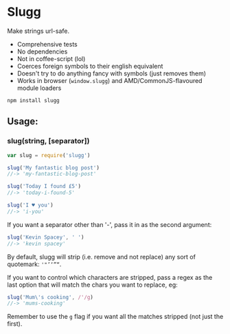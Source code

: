 # Slugg

Make strings url-safe.

- Comprehensive tests
- No dependencies
- Not in coffee-script (lol)
- Coerces foreign symbols to their english equivalent
- Doesn't try to do anything fancy with symbols (just removes them)
- Works in browser (`window.slugg`) and AMD/CommonJS-flavoured module loaders

```
npm install slugg
```

## Usage:

### slug(string, [separator])

```js
var slug = require('slugg')

slug('My fantastic blog post')
//-> 'my-fantastic-blog-post'

slug('Today I found £5')
//-> 'today-i-found-5'

slug('I ♥ you')
//-> 'i-you'
```

If you want a separator other than '-', pass it in as the second argument:

```js
slug('Kevin Spacey', ' ')
//-> 'kevin spacey'
```

By default, slugg will strip (i.e. remove and not replace) any sort of quotemark: `'"’‘”“`.

If you want to control which characters are stripped, pass a regex as the last option
that will match the chars you want to replace, eg:

```js
slug('Mum\'s cooking', /'/g)
//-> 'mums-cooking'
```

Remember to use the `g` flag if you want all the matches stripped (not just the first).
